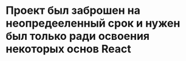 # Проект был заброшен на неопредееленный срок и нужен был только ради освоения некоторых основ React

